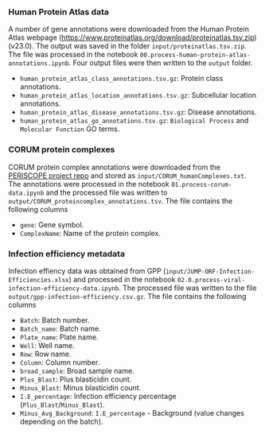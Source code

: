 ### Human Protein Atlas data 
A number of gene annotations were downloaded from the Human Protein Atlas webpage (https://www.proteinatlas.org/download/proteinatlas.tsv.zip) (v23.0). The output was saved in the folder `input/proteinatlas.tsv.zip`. The file was processed in the notebook `00.process-human-protein-atlas-annotations.ipynb`. Four output files were then written to the `output` folder.

- `human_protein_atlas_class_annotations.tsv.gz`: Protein class annotations.
- `human_protein_atlas_location_annotations.tsv.gz`: Subcellular location annotations.
- `human_protein_atlas_disease_annotations.tsv.gz`: Disease annotations.
- `human_protein_atlas_go_annotations.tsv.gz`: `Biological Process` and `Molecular Function` GO terms.

### CORUM protein complexes
CORUM protein complex annotations were downloaded from the [PERISCOPE project repo](https://github.com/broadinstitute/2022_PERISCOPE/tree/main/common_files/CORUM_humanComplexes.txt) and stored as `input/CORUM_humanComplexes.txt`. The annotations were processed in the notebook `01.process-corum-data.ipynb` and the processed file was written to `output/CORUM_proteincomplex_annotations.tsv`. The file contains the following columns

- `gene`: Gene symbol.
- `ComplexName`: Name of the protein complex.

### Infection efficiency metadata
Infection effiency data was obtained from GPP (`input/JUMP-ORF-Infection-Efficiencies.xlsx`) and processed in the notebook `02.0.process-viral-infection-efficiency-data.ipynb`. The processed file was written to the file `output/gpp-infection-efficiency.csv.gz`. The file contains the following columns

- `Batch`: Batch number.
- `Batch_name`: Batch name.
- `Plate_name`: Plate name.
- `Well`: Well name.
- `Row`: Row name.
- `Column`: Column number.
- `broad_sample`: Broad sample name.
- `Plus_Blast`: Plus blasticidin count.
- `Minus_Blast`: Minus blasticidin count.
- `I.E_percentage`: Infection efficiency percentage (`Plus_Blast`/`Minus_Blast`).
- `Minus_Avg_Background`: `I.E_percentage` - Background (value changes depending on the batch).